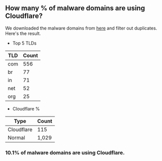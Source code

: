 ## How many % of malware domains are using Cloudflare?


We downloaded the malware domains from [here](https://urlhaus.abuse.ch) and filter out duplicates.
Here's the result.


[//]: # (start replacement)


- Top 5 TLDs

| TLD | Count |
| --- | --- |
| com | 556 |
| br | 77 |
| in | 71 |
| net | 52 |
| org | 25 |


- Cloudflare %

| Type | Count |
| --- | --- |
| Cloudflare | 115 |
| Normal | 1,029 |


### 10.1% of malware domains are using Cloudflare.